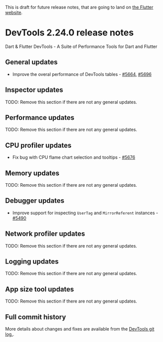 This is draft for future release notes, that are going to land on
[the Flutter website](https://docs.flutter.dev/development/tools/devtools/release-notes).

# DevTools 2.24.0 release notes

Dart & Flutter DevTools - A Suite of Performance Tools for Dart and Flutter

## General updates
* Improve the overal performance of DevTools tables - [#5664](https://github.com/flutter/devtools/pull/5664), [#5696](https://github.com/flutter/devtools/pull/5696)

## Inspector updates
TODO: Remove this section if there are not any general updates.

## Performance updates
TODO: Remove this section if there are not any general updates.

## CPU profiler updates
* Fix bug with CPU flame chart selection and tooltips - [#5676](https://github.com/flutter/devtools/pull/5676)

## Memory updates
TODO: Remove this section if there are not any general updates.

## Debugger updates
* Improve support for inspecting `UserTag` and `MirrorReferent` instances - [#5490](https://github.com/flutter/devtools/pull/5490)

## Network profiler updates
TODO: Remove this section if there are not any general updates.

## Logging updates
TODO: Remove this section if there are not any general updates.

## App size tool updates
TODO: Remove this section if there are not any general updates.

## Full commit history
More details about changes and fixes are available from the
[DevTools git log.](https://github.com/flutter/devtools/commits/master).
